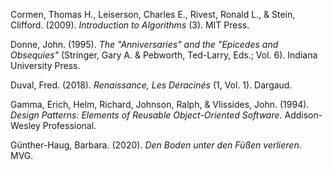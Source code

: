 Cormen, Thomas H., Leiserson, Charles E., Rivest, Ronald L., & Stein, Clifford. (2009). _Introduction to Algorithms_ (3). MIT Press.

Donne, John. (1995). _The "Anniversaries" and the "Epicedes and Obsequies"_ (Stringer, Gary A. & Pebworth, Ted-Larry, Eds.; Vol. 6). Indiana University Press.

Duval, Fred. (2018). _Renaissance, Les Déracinés_ (1, Vol. 1). Dargaud.

Gamma, Erich, Helm, Richard, Johnson, Ralph, & Vlissides, John. (1994). _Design Patterns: Elements of Reusable Object-Oriented Software_. Addison-Wesley Professional.

Günther-Haug, Barbara. (2020). _Den Boden unter den Füßen verlieren_. MVG.